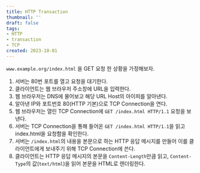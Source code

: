 ```yaml
---
title: HTTP Transaction
thumbnail: ''
draft: false
tags:
- HTTP
- transaction
- TCP
created: 2023-10-01
---
```


`www.example.org/index.html` 을 GET 요청 한 상황을 가정해보자.

1. 서버는 80번 포트를 열고 요청을 대기한다.
1. 클라이언트는 웹 브라우저 주소창에 URL을 입력한다.
1. 웹 브라우저는 DNS에 물어보고 해당 URL Host의 아이피를 알아낸다.
1. 알아낸 IP와 포트번호 80(HTTP 기본)으로 TCP Connection을 연다.
1. 웹 브라우저는 열린 TCP Connection에 `GET /index.html HTTP/1.1` 요청을 보낸다.
1. 서버는 TCP Connection을 통해 들어온 `GET /index.html HTTP/1.1`을 읽고 index.html을 요청함을 확인한다.
1. 서버는 `/index.html`의 내용을 본문으로 하는 HTTP 응답 메시지를 만들어 이를 클라이언트에게 보내주기 위해 TCP Connection에 쓴다.
1. 클라이언트는 HTTP 응답 메시지의 본문을 `Content-Length`만큼 읽고, `Content-Type`의 값(`text/html`)을 읽어 본문을 HTML로 렌더링한다.
